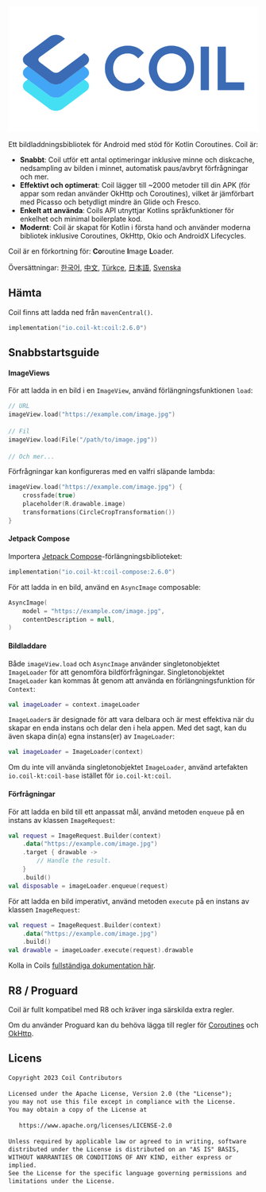 ﻿![Coil](logo.svg)

Ett bildladdningsbibliotek för Android med stöd för Kotlin Coroutines. Coil är:

- **Snabbt**: Coil utför ett antal optimeringar inklusive minne och diskcache, nedsampling av bilden i minnet, automatisk paus/avbryt förfrågningar och mer.
- **Effektivt och optimerat**: Coil lägger till ~2000 metoder till din APK (för appar som redan använder OkHttp och Coroutines), vilket är jämförbart med Picasso och betydligt mindre än Glide och Fresco.
- **Enkelt att använda**: Coils API utnyttjar Kotlins språkfunktioner för enkelhet och minimal boilerplate kod.
- **Modernt**: Coil är skapat för Kotlin i första hand och använder moderna bibliotek inklusive Coroutines, OkHttp, Okio och AndroidX Lifecycles.

Coil är en förkortning för: **Co**routine **I**mage **L**oader.

Översättningar: [한국어](README-ko.md), [中文](README-zh.md), [Türkçe](README-tr.md), [日本語](README-ja.md), [Svenska](README-sv.md)

## Hämta

Coil finns att ladda ned från `mavenCentral()`.

```kotlin
implementation("io.coil-kt:coil:2.6.0")
```

## Snabbstartsguide

#### ImageViews

För att ladda in en bild i en `ImageView`, använd förlängningsfunktionen `load`:

```kotlin
// URL
imageView.load("https://example.com/image.jpg")

// Fil
imageView.load(File("/path/to/image.jpg"))

// Och mer...
```

Förfrågningar kan konfigureras med en valfri släpande lambda:

```kotlin
imageView.load("https://example.com/image.jpg") {
    crossfade(true)
    placeholder(R.drawable.image)
    transformations(CircleCropTransformation())
}
```

#### Jetpack Compose

Importera [Jetpack Compose](https://developer.android.com/jetpack/compose)-förlängningsbiblioteket:

```kotlin
implementation("io.coil-kt:coil-compose:2.6.0")
```

För att ladda in en bild, använd en `AsyncImage` composable:

```kotlin
AsyncImage(
    model = "https://example.com/image.jpg",
    contentDescription = null,
)
```

#### Bildladdare

Både `imageView.load` och `AsyncImage` använder singletonobjektet `ImageLoader` för att genomföra bildförfrågningar. Singletonobjektet `ImageLoader` kan kommas åt genom att använda en förlängningsfunktion för `Context`:

```kotlin
val imageLoader = context.imageLoader
```

`ImageLoader`s är designade för att vara delbara och är mest effektiva när du skapar en enda instans och delar den i hela appen. Med det sagt, kan du även skapa din(a) egna instans(er) av `ImageLoader`:

```kotlin
val imageLoader = ImageLoader(context)
```

Om du inte vill använda singletonobjektet `ImageLoader`, använd artefakten `io.coil-kt:coil-base` istället för `io.coil-kt:coil`.

#### Förfrågningar

För att ladda en bild till ett anpassat mål, använd metoden `enqueue` på en instans av klassen `ImageRequest`:

```kotlin
val request = ImageRequest.Builder(context)
    .data("https://example.com/image.jpg")
    .target { drawable ->
        // Handle the result.
    }
    .build()
val disposable = imageLoader.enqueue(request)
```

För att ladda en bild imperativt, använd metoden `execute` på en instans av klassen `ImageRequest`:

```kotlin
val request = ImageRequest.Builder(context)
    .data("https://example.com/image.jpg")
    .build()
val drawable = imageLoader.execute(request).drawable
```

Kolla in Coils [fullständiga dokumentation här](https://coil-kt.github.io/coil/getting_started/).

## R8 / Proguard

Coil är fullt kompatibel med R8 och kräver inga särskilda extra regler.

Om du använder Proguard kan du behöva lägga till regler för [Coroutines](https://github.com/Kotlin/kotlinx.coroutines/blob/master/kotlinx-coroutines-core/jvm/resources/META-INF/proguard/coroutines.pro) och [OkHttp](https://github.com/square/okhttp/blob/master/okhttp/src/main/resources/META-INF/proguard/okhttp3.pro).

## Licens

    Copyright 2023 Coil Contributors

    Licensed under the Apache License, Version 2.0 (the "License");
    you may not use this file except in compliance with the License.
    You may obtain a copy of the License at

       https://www.apache.org/licenses/LICENSE-2.0

    Unless required by applicable law or agreed to in writing, software
    distributed under the License is distributed on an "AS IS" BASIS,
    WITHOUT WARRANTIES OR CONDITIONS OF ANY KIND, either express or implied.
    See the License for the specific language governing permissions and
    limitations under the License.
